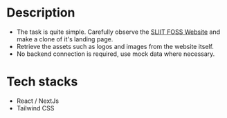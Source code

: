 # Description

- The task is quite simple. Carefully observe the [SLIIT FOSS Website](https://sliitfoss.org) and make a clone of it's landing page.
- Retrieve the assets such as logos and images from the website itself.
- No backend connection is required, use mock data where necessary.


# Tech stacks

- React / NextJs
- Tailwind CSS